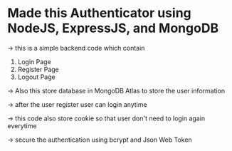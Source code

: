 # Made this Authenticator using NodeJS, ExpressJS, and MongoDB
-> this is a simple backend code which contain 
1) Login Page
2) Register Page
3) Logout Page

-> Also this store database in MongoDB Atlas to store the user information

-> after the user register user can login anytime

-> this code also store cookie so that user don't need to login again everytime

-> secure the authentication using bcrypt and Json Web Token
